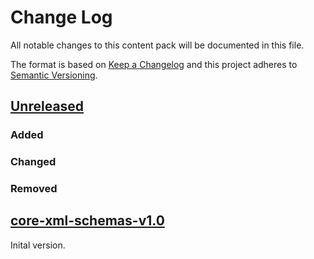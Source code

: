 # Change Log

All notable changes to this content pack will be documented in this file.

The format is based on [Keep a Changelog](http://keepachangelog.com/)
and this project adheres to [Semantic Versioning](http://semver.org/).

## [Unreleased]

### Added

### Changed

### Removed

## [core-xml-schemas-v1.0]

Inital version.


[Unreleased]: https://github.com/gchq/stroom-content/compare/core-xml-schemas-v1.0...HEAD
[core-xml-schemas-v1.0]: https://github.com/gchq/stroom-content/compare/core-xml-schemas-v1.0...core-xml-schemas-v1.0

